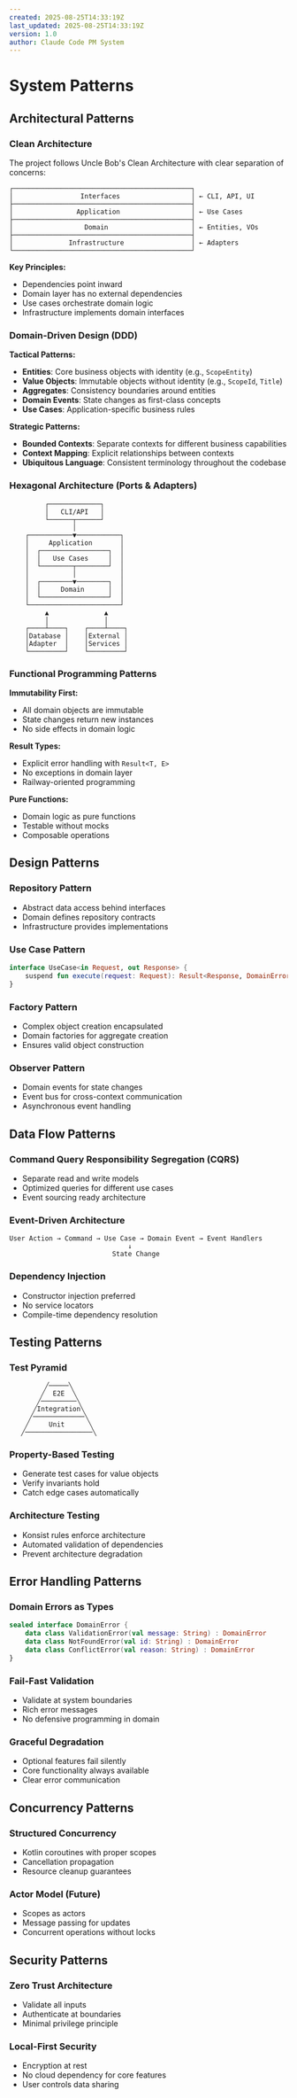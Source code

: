 ```yaml
---
created: 2025-08-25T14:33:19Z
last_updated: 2025-08-25T14:33:19Z
version: 1.0
author: Claude Code PM System
---
```


# System Patterns

## Architectural Patterns

### Clean Architecture
The project follows Uncle Bob's Clean Architecture with clear separation of concerns:

```
┌─────────────────────────────────────────────┐
│                 Interfaces                  │ ← CLI, API, UI
├─────────────────────────────────────────────┤
│                Application                  │ ← Use Cases
├─────────────────────────────────────────────┤
│                  Domain                     │ ← Entities, VOs
├─────────────────────────────────────────────┤
│              Infrastructure                 │ ← Adapters
└─────────────────────────────────────────────┘
```

**Key Principles:**
- Dependencies point inward
- Domain layer has no external dependencies
- Use cases orchestrate domain logic
- Infrastructure implements domain interfaces

### Domain-Driven Design (DDD)

**Tactical Patterns:**
- **Entities**: Core business objects with identity (e.g., `ScopeEntity`)
- **Value Objects**: Immutable objects without identity (e.g., `ScopeId`, `Title`)
- **Aggregates**: Consistency boundaries around entities
- **Domain Events**: State changes as first-class concepts
- **Use Cases**: Application-specific business rules

**Strategic Patterns:**
- **Bounded Contexts**: Separate contexts for different business capabilities
- **Context Mapping**: Explicit relationships between contexts
- **Ubiquitous Language**: Consistent terminology throughout the codebase

### Hexagonal Architecture (Ports & Adapters)

```
         ┌─────────────┐
         │   CLI/API   │
         └──────┬──────┘
                │
    ┌───────────▼───────────┐
    │     Application       │
    │  ┌─────────────────┐  │
    │  │   Use Cases     │  │
    │  └────────┬────────┘  │
    │           │           │
    │  ┌────────▼────────┐  │
    │  │     Domain      │  │
    │  └─────────────────┘  │
    └───────────────────────┘
         ▲              ▲
         │              │
    ┌────┴────┐    ┌────┴────┐
    │Database │    │External │
    │Adapter  │    │Services │
    └─────────┘    └─────────┘
```

### Functional Programming Patterns

**Immutability First:**
- All domain objects are immutable
- State changes return new instances
- No side effects in domain logic

**Result Types:**
- Explicit error handling with `Result<T, E>`
- No exceptions in domain layer
- Railway-oriented programming

**Pure Functions:**
- Domain logic as pure functions
- Testable without mocks
- Composable operations

## Design Patterns

### Repository Pattern
- Abstract data access behind interfaces
- Domain defines repository contracts
- Infrastructure provides implementations

### Use Case Pattern
```kotlin
interface UseCase<in Request, out Response> {
    suspend fun execute(request: Request): Result<Response, DomainError>
}
```

### Factory Pattern
- Complex object creation encapsulated
- Domain factories for aggregate creation
- Ensures valid object construction

### Observer Pattern
- Domain events for state changes
- Event bus for cross-context communication
- Asynchronous event handling

## Data Flow Patterns

### Command Query Responsibility Segregation (CQRS)
- Separate read and write models
- Optimized queries for different use cases
- Event sourcing ready architecture

### Event-Driven Architecture
```
User Action → Command → Use Case → Domain Event → Event Handlers
                              ↓
                          State Change
```

### Dependency Injection
- Constructor injection preferred
- No service locators
- Compile-time dependency resolution

## Testing Patterns

### Test Pyramid
```
         ╱─────╲
        ╱  E2E  ╲
       ╱─────────╲
      ╱Integration╲
     ╱─────────────╲
    ╱     Unit      ╲
   ╱─────────────────╲
```

### Property-Based Testing
- Generate test cases for value objects
- Verify invariants hold
- Catch edge cases automatically

### Architecture Testing
- Konsist rules enforce architecture
- Automated validation of dependencies
- Prevent architecture degradation

## Error Handling Patterns

### Domain Errors as Types
```kotlin
sealed interface DomainError {
    data class ValidationError(val message: String) : DomainError
    data class NotFoundError(val id: String) : DomainError
    data class ConflictError(val reason: String) : DomainError
}
```

### Fail-Fast Validation
- Validate at system boundaries
- Rich error messages
- No defensive programming in domain

### Graceful Degradation
- Optional features fail silently
- Core functionality always available
- Clear error communication

## Concurrency Patterns

### Structured Concurrency
- Kotlin coroutines with proper scopes
- Cancellation propagation
- Resource cleanup guarantees

### Actor Model (Future)
- Scopes as actors
- Message passing for updates
- Concurrent operations without locks

## Security Patterns

### Zero Trust Architecture
- Validate all inputs
- Authenticate at boundaries
- Minimal privilege principle

### Local-First Security
- Encryption at rest
- No cloud dependency for core features
- User controls data sharing
